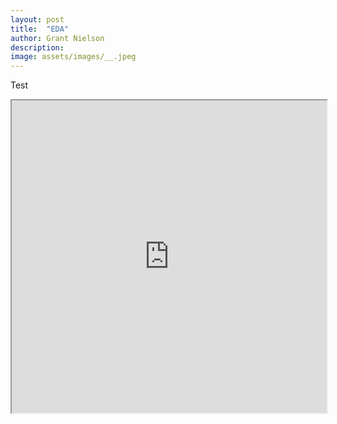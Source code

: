 ```yaml
---
layout: post
title:  "EDA"
author: Grant Nielson
description:  
image: assets/images/__.jpeg
---
```




Test


<iframe
  src="https://github.com/grantnielson/my386blog/raw/main/assets/images/winningvSOS_interactive.html"
  style="width:100%; height:500px;"
></iframe>